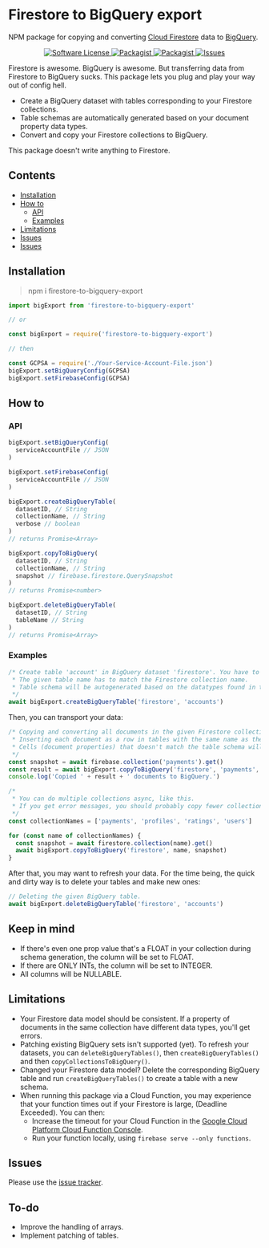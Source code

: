 # Firestore to BigQuery export
NPM package for copying and converting [Cloud Firestore](https://firebase.google.com/docs/firestore/) data to [BigQuery](https://cloud.google.com/bigquery/docs/).

<p align="center">
  <a href="LICENSE">
    <img src="https://img.shields.io/badge/license-MIT-brightgreen.svg?" alt="Software License" />
  </a>
  <a href="https://npmjs.org/package/firestore-to-bigquery-export">
    <img src="https://img.shields.io/npm/v/firestore-to-bigquery-export.svg?" alt="Packagist" />
  </a>
  <a href="https://npmjs.org/package/firestore-to-bigquery-export">
    <img src="https://img.shields.io/npm/dm/firestore-to-bigquery-export.svg?" alt="Packagist" />
  </a>
  <a href="https://github.com/Johannes-Berggren/firestore-to-bigquery-export/issues">
    <img src="https://img.shields.io/github/issues/Johannes-Berggren/firestore-to-bigquery-export.svg?" alt="Issues" />
  </a>
</p>

Firestore is awesome. BigQuery is awesome. But transferring data from Firestore to BigQuery sucks.
This package lets you plug and play your way out of config hell.

- Create a BigQuery dataset with tables corresponding to your Firestore collections.
- Table schemas are automatically generated based on your document property data types.
- Convert and copy your Firestore collections to BigQuery.

This package doesn't write anything to Firestore.

## Contents
  * [Installation](#installation)
  * [How to](#how-to)
    + [API](#api)
    + [Examples](#examples)
  * [Limitations](#limitations)
  * [Issues](#issues)
  * [Issues](#to-do)

## Installation
> npm i firestore-to-bigquery-export

```javascript
import bigExport from 'firestore-to-bigquery-export'

// or

const bigExport = require('firestore-to-bigquery-export')

// then

const GCPSA = require('./Your-Service-Account-File.json')
bigExport.setBigQueryConfig(GCPSA)
bigExport.setFirebaseConfig(GCPSA)
```

## How to

### API
```javascript
bigExport.setBigQueryConfig(
  serviceAccountFile // JSON
)
```

```javascript
bigExport.setFirebaseConfig(
  serviceAccountFile // JSON
)
```


```javascript
bigExport.createBigQueryTable(
  datasetID, // String
  collectionName, // String
  verbose // boolean
)
// returns Promise<Array>
```

```javascript
bigExport.copyToBigQuery(
  datasetID, // String
  collectionName, // String
  snapshot // firebase.firestore.QuerySnapshot
)
// returns Promise<number>
```

```javascript
bigExport.deleteBigQueryTable(
  datasetID, // String
  tableName // String
)
// returns Promise<Array>
```


### Examples
```javascript
/* Create table 'account' in BigQuery dataset 'firestore'. You have to create the dataset beforehand.
 * The given table name has to match the Firestore collection name.
 * Table schema will be autogenerated based on the datatypes found in the collections documents.
 */
await bigExport.createBigQueryTable('firestore', 'accounts')
```

Then, you can transport your data:
```javascript
/* Copying and converting all documents in the given Firestore collection snapshot.
 * Inserting each document as a row in tables with the same name as the collection, in the dataset named 'firestore'.
 * Cells (document properties) that doesn't match the table schema will be rejected.
 */
const snapshot = await firebase.collection('payments').get()
const result = await bigExport.copyToBigQuery('firestore', 'payments', snapshot)
console.log('Copied ' + result + ' documents to BigQuery.')

/*
 * You can do multiple collections async, like this.
 * If you get error messages, you should probably copy fewer collections at a time.
 */
const collectionNames = ['payments', 'profiles', 'ratings', 'users']

for (const name of collectionNames) {
  const snapshot = await firestore.collection(name).get()
  await bigExport.copyToBigQuery('firestore', name, snapshot)
}
```

After that, you may want to refresh your data. For the time being, the quick and dirty way is to delete your tables and make new ones:
```javascript
// Deleting the given BigQuery table.
await bigExport.deleteBigQueryTable('firestore', 'accounts')
```

## Keep in mind
* If there's even one prop value that's a FLOAT in your collection during schema generation, the column will be set to FLOAT.
* If there are ONLY INTs, the column will be set to INTEGER.
* All columns will be NULLABLE.

## Limitations
* Your Firestore data model should be consistent. If a property of documents in the same collection have different data types, you'll get errors.
* Patching existing BigQuery sets isn't supported (yet). To refresh your datasets, you can `deleteBigQueryTables()`, then `createBigQueryTables()` and then `copyCollectionsToBigQuery()`.
* Changed your Firestore data model? Delete the corresponding BigQuery table and run `createBigQueryTables()` to create a table with a new schema.
* When running this package via a Cloud Function, you may experience that your function times out if your Firestore is large, (Deadline Exceeded). You can then:
    * Increase the timeout for your Cloud Function in the [Google Cloud Platform Cloud Function Console](https://console.cloud.google.com/functions).
    * Run your function locally, using `firebase serve --only functions`. 

## Issues
Please use the [issue tracker](https://github.com/Johannes-Berggren/firestore-to-bigquery-export/issues).

## To-do
* Improve the handling of arrays.
* Implement patching of tables.
